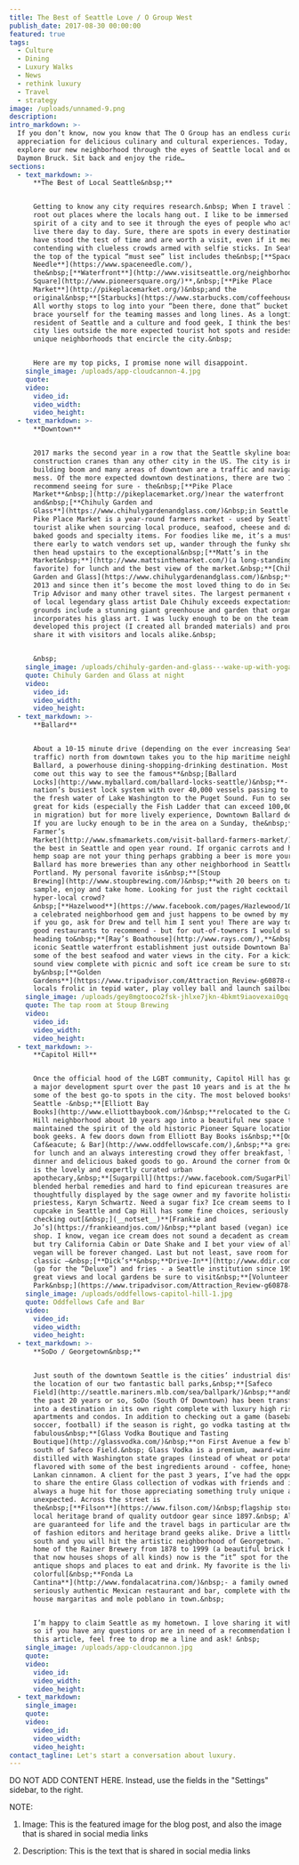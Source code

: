 ```yaml
---
title: The Best of Seattle Love / O Group West
publish_date: 2017-08-30 00:00:00
featured: true
tags:
  - Culture
  - Dining
  - Luxury Walks
  - News
  - rethink luxury
  - Travel
  - strategy
image: /uploads/unnamed-9.png
description:
intro_markdown: >-
  If you don’t know, now you know that The O Group has an endless curiosity and
  appreciation for delicious culinary and cultural experiences. Today, we
  explore our new neighborhood through the eyes of Seattle local and our CCO
  Daymon Bruck. Sit back and enjoy the ride…
sections:
  - text_markdown: >-
      **The Best of Local Seattle&nbsp;**


      Getting to know any city requires research.&nbsp; When I travel I like to
      root out places where the locals hang out. I like to be immersed in the
      spirit of a city and to see it through the eyes of people who actually
      live there day to day. Sure, there are spots in every destination that
      have stood the test of time and are worth a visit, even if it means
      contending with clueless crowds armed with selfie sticks. In Seattle, at
      the top of the typical “must see” list includes the&nbsp;[**Space
      Needle**](https://www.spaceneedle.com/),
      the&nbsp;[**Waterfront**](http://www.visitseattle.org/neighborhoods/waterfront/)&nbsp;and&nbsp;[**Aquarium**](http://www.seattleaquarium.org/?gclid=CMXD7b_08tUCFYllfgod6jABxw),**&nbsp;[Pioneer
      Square](http://www.pioneersquare.org/)**,&nbsp;[**Pike Place
      Market**](http://pikeplacemarket.org/)&nbsp;and the
      original&nbsp;**[Starbucks](https://www.starbucks.com/coffeehouse/store-design/1st-and-pike)&nbsp;**cafe.&nbsp;
      All worthy stops to log into your “been there, done that” bucket list, but
      brace yourself for the teaming masses and long lines. As a longtime
      resident of Seattle and a culture and food geek, I think the best of our
      city lies outside the more expected tourist hot spots and resides in the
      unique neighborhoods that encircle the city.&nbsp;


      Here are my top picks, I promise none will disappoint.
    single_image: /uploads/app-cloudcannon-4.jpg
    quote:
    video:
      video_id:
      video_width:
      video_height:
  - text_markdown: >-
      **Downtown**


      2017 marks the second year in a row that the Seattle skyline boasts more
      construction cranes than any other city in the US. The city is in a major
      building boom and many areas of downtown are a traffic and navigation
      mess. Of the more expected downtown destinations, there are two I would
      recommend seeing for sure - the&nbsp;[**Pike Place
      Market**&nbsp;](http://pikeplacemarket.org/)near the waterfront
      and&nbsp;[**Chihuly Garden and
      Glass**](https://www.chihulygardenandglass.com/)&nbsp;in Seattle Center.
      Pike Place Market is a year-round farmers market - used by Seattleites and
      tourist alike when sourcing local produce, seafood, cheese and dairy,
      baked goods and specialty items. For foodies like me, it’s a must see. Get
      there early to watch vendors set up, wander through the funky shops and
      then head upstairs to the exceptional&nbsp;[**Matt’s in the
      Market&nbsp;**](http://www.mattsinthemarket.com/)(a long-standing local
      favorite) for lunch and the best view of the market.&nbsp;**[Chihuly
      Garden and Glass](https://www.chihulygardenandglass.com/)&nbsp;**opened in
      2013 and since then it’s become the most loved thing to do in Seattle on
      Trip Advisor and many other travel sites. The largest permanent exhibition
      of local legendary glass artist Dale Chihuly exceeds expectations. The
      grounds include a stunning giant greenhouse and garden that organically
      incorporates his glass art. I was lucky enough to be on the team that
      developed this project (I created all branded materials) and proud to
      share it with visitors and locals alike.&nbsp;


      &nbsp;
    single_image: /uploads/chihuly-garden-and-glass---wake-up-with-yoga-1.jpg
    quote: Chihuly Garden and Glass at night
    video:
      video_id:
      video_width:
      video_height:
  - text_markdown: >-
      **Ballard**


      About a 10-15 minute drive (depending on the ever increasing Seattle
      traffic) north from downtown takes you to the hip maritime neighborhood of
      Ballard, a powerhouse dining-shopping-drinking destination. Most people
      come out this way to see the famous**&nbsp;[Ballard
      Locks](http://www.myballard.com/ballard-locks-seattle/)&nbsp;**- the
      nation’s busiest lock system with over 40,000 vessels passing to and from
      the fresh water of Lake Washington to the Puget Sound. Fun to see and
      great for kids (especially the Fish Ladder that can exceed 100,000 salmon
      in migration) but for more lively experience, Downtown Ballard delivers.
      If you are lucky enough to be in the area on a Sunday, the&nbsp;**[Ballard
      Farmer’s
      Market](http://www.sfmamarkets.com/visit-ballard-farmers-market/)&nbsp;**is
      the best in Seattle and open year round. If organic carrots and handmade
      hemp soap are not your thing perhaps grabbing a beer is more your speed.
      Ballard has more breweries than any other neighborhood in Seattle or
      Portland. My personal favorite is&nbsp;**[Stoup
      Brewing](http://www.stoupbrewing.com/)&nbsp;**with 20 beers on tap to
      sample, enjoy and take home. Looking for just the right cocktail amongst a
      hyper-local crowd?
      &nbsp;[**Hazelwood**](https://www.facebook.com/pages/Hazlewood/108150355893732/)&nbsp;is
      a celebrated neighborhood gem and just happens to be owned by my brother -
      if you go, ask for Drew and tell him I sent you! There are way too many
      good restaurants to recommend - but for out-of-towners I would suggest
      heading to&nbsp;**[Ray’s Boathouse](http://www.rays.com/),**&nbsp;an
      iconic Seattle waterfront establishment just outside Downtown Ballard with
      some of the best seafood and water views in the city. For a kickin’ Puget
      sound view complete with picnic and soft ice cream be sure to stop
      by&nbsp;[**Golden
      Gardens**](https://www.tripadvisor.com/Attraction_Review-g60878-d141229-Reviews-Golden_Gardens_Park-Seattle_Washington.html)&nbsp;where
      locals frolic in tepid water, play volley ball and launch sailboats.
    single_image: /uploads/gey8mgtooco2fsk-jhlxe7jkn-4bkmt9iaovexai0gq-1.jpg
    quote: The tap room at Stoup Brewing
    video:
      video_id:
      video_width:
      video_height:
  - text_markdown: >-
      **Capitol Hill**


      Once the official hood of the LGBT community, Capitol Hill has gone though
      a major development spurt over the past 10 years and is at the heart of
      some of the best go-to spots in the city. The most beloved bookstore in
      Seattle -&nbsp;**[Elliott Bay
      Books](http://www.elliottbaybook.com/)&nbsp;**relocated to the Capitol
      Hill neighborhood about 10 years ago into a beautiful new space that
      maintained the spirit of the old historic Pioneer Square location–must for
      book geeks. A few doors down from Elliott Bay Books is&nbsp;**[Oddfellows
      Caf&eacute; & Bar](http://www.oddfellowscafe.com/),&nbsp;**a great spot
      for lunch and an always interesting crowd they offer breakfast, lunch and
      dinner and delicious baked goods to go. Around the corner from Oddfellows
      is the lovely and expertly curated urban
      apothecary,&nbsp;**[Sugarpill](https://www.facebook.com/SugarPillShop/).&nbsp;**Custom
      blended herbal remedies and hard to find epicurean treasures are
      thoughtfully displayed by the sage owner and my favorite holistic high
      priestess, Karyn Schwartz. Need a sugar fix? Ice cream seems to be the new
      cupcake in Seattle and Cap Hill has some fine choices, seriously consider
      checking out[&nbsp;](__notset__)**[Frankie and
      Jo’s](https://frankieandjos.com/)&nbsp;**plant based (vegan) ice cream
      shop. I know, vegan ice cream does not sound a decadent as cream based,
      but try California Cabin or Date Shake and I bet your view of all things
      vegan will be forever changed. Last but not least, save room for a local
      classic –&nbsp;[**Dick’s**&nbsp;**Drive-In**](http://www.ddir.com/) burger
      (go for the “Deluxe”) and fries - a Seattle institution since 1954. For
      great views and local gardens be sure to visit&nbsp;**[Volunteer
      Park&nbsp;](https://www.tripadvisor.com/Attraction_Review-g60878-d8775170-Reviews-Volunteer_Park-Seattle_Washington.html).**
    single_image: /uploads/oddfellows-capitol-hill-1.jpg
    quote: Oddfellows Cafe and Bar
    video:
      video_id:
      video_width:
      video_height:
  - text_markdown: >-
      **SoDo / Georgetown&nbsp;**


      Just south of the downtown Seattle is the cities’ industrial district and
      the location of our two fantastic ball parks,&nbsp;**[Safeco
      Field](http://seattle.mariners.mlb.com/sea/ballpark/)&nbsp;**and&nbsp;**[CenturyLink](http://www.centurylinkfield.com/)&nbsp;**Over
      the past 20 years or so, SoDo (South Of Downtown) has been transforming
      into a destination in its own right complete with luxury high rise
      apartments and condos. In addition to checking out a game (baseball,
      soccer, football) if the season is right, go vodka tasting at the
      fabulous&nbsp;**[Glass Vodka Boutique and Tasting
      Boutique](http://glassvodka.com/)&nbsp;**on First Avenue a few blocks
      south of Safeco Field.&nbsp; Glass Vodka is a premium, award-winning vodka
      distilled with Washington state grapes (instead of wheat or potatoes) and
      flavored with some of the best ingredients around - coffee, honey and Sri
      Lankan cinnamon. A client for the past 3 years, I’ve had the opportunity
      to share the entire Glass collection of vodkas with friends and it’s
      always a huge hit for those appreciating something truly unique and
      unexpected. Across the street is
      the&nbsp;[**Filson**](https://www.filson.com/)&nbsp;flagship store - a
      local heritage brand of quality outdoor gear since 1897.&nbsp; All items
      are guaranteed for life and the travel bags in particular are the darlings
      of fashion editors and heritage brand geeks alike. Drive a little further
      south and you will hit the artistic neighborhood of Georgetown. The once
      home of the Rainer Brewery from 1878 to 1999 (a beautiful brick building
      that now houses shops of all kinds) now is the “it” spot for the coolest
      antique shops and places to eat and drink. My favorite is the lively and
      colorful[&nbsp;**Fonda La
      Cantina**](http://www.fondalacatrina.com/)&nbsp;- a family owned and
      seriously authentic Mexican restaurant and bar, complete with the best
      house margaritas and mole poblano in town.&nbsp;


      I’m happy to claim Seattle as my hometown. I love sharing it with others
      so if you have any questions or are in need of a recommendation beyond
      this article, feel free to drop me a line and ask! &nbsp;
    single_image: /uploads/app-cloudcannon.jpg
    quote:
    video:
      video_id:
      video_width:
      video_height:
  - text_markdown:
    single_image:
    quote:
    video:
      video_id:
      video_width:
      video_height:
contact_tagline: Let's start a conversation about luxury.
---
```



DO NOT ADD CONTENT HERE. Instead, use the fields in the "Settings" sidebar, to the right.

NOTE:

1. Image: This is the featured image for the blog post, and also the image that is shared in social media links

2. Description: This is the text that is shared in social media links